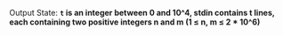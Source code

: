 Output State: **`t` is an integer between 0 and 10^4, stdin contains t lines, each containing two positive integers n and m (1 ≤ n, m ≤ 2 * 10^6)**